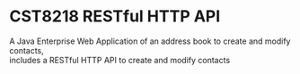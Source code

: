 # CST8218 RESTful HTTP API
A Java Enterprise Web Application of an address book to create and modify contacts,  
includes a RESTful HTTP API to create and modify contacts  
 